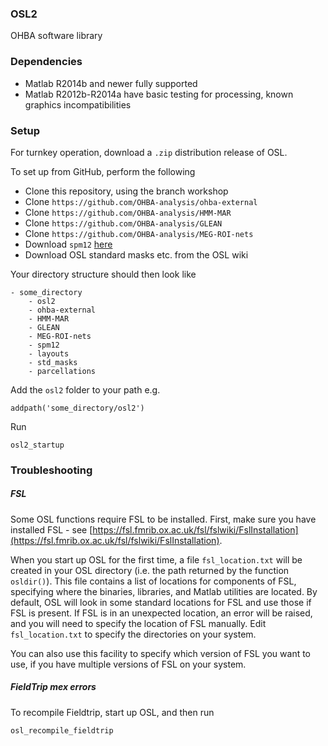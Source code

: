 ### OSL2

OHBA software library

### Dependencies

- Matlab R2014b and newer fully supported
- Matlab R2012b-R2014a have basic testing for processing, known graphics incompatibilities

### Setup

For turnkey operation, download a `.zip` distribution release of OSL.

To set up from GitHub, perform the following

- Clone this repository, using the branch workshop
- Clone `https://github.com/OHBA-analysis/ohba-external`
- Clone `https://github.com/OHBA-analysis/HMM-MAR`
- Clone `https://github.com/OHBA-analysis/GLEAN`
- Clone `https://github.com/OHBA-analysis/MEG-ROI-nets`
- Download `spm12` [here](http://www.fil.ion.ucl.ac.uk/spm/software/spm12/)
- Download OSL standard masks etc. from the OSL wiki

Your directory structure should then look like

	- some_directory
		- osl2
		- ohba-external
		- HMM-MAR
		- GLEAN
		- MEG-ROI-nets
		- spm12
		- layouts
		- std_masks
		- parcellations

Add the `osl2` folder to your path e.g.

	addpath('some_directory/osl2')

Run

	osl2_startup

### Troubleshooting

##### FSL

Some OSL functions require FSL to be installed. First, make sure you have installed FSL - see [https://fsl.fmrib.ox.ac.uk/fsl/fslwiki/FslInstallation](https://fsl.fmrib.ox.ac.uk/fsl/fslwiki/FslInstallation). 

When you start up OSL for the first time, a file `fsl_location.txt` will be created in your OSL directory (i.e. the path returned by the function `osldir()`). This file contains a list of locations for components of FSL, specifying where the binaries, libraries, and Matlab utilities are located. By default, OSL will look in some standard locations for FSL and use those if FSL is present. If FSL is in an unexpected location, an error will be raised, and you will need to specify the location of FSL manually. Edit `fsl_location.txt` to specify the directories on your system. 

You can also use this facility to specify which version of FSL you want to use, if you have multiple versions of FSL on your system.

##### FieldTrip mex errors

To recompile Fieldtrip, start up OSL, and then run

	osl_recompile_fieldtrip

